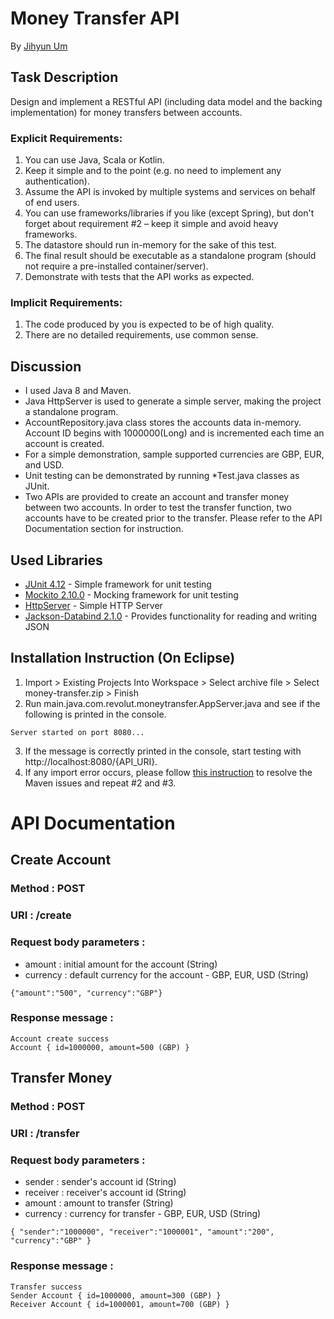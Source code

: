 # Money Transfer API
By [Jihyun Um](ashleyum20@gmail.com)


## Task Description
Design and implement a RESTful API (including data model and the backing implementation) for money transfers between accounts.

### Explicit Requirements:
1. You can use Java, Scala or Kotlin.
2. Keep it simple and to the point (e.g. no need to implement any authentication).
3. Assume the API is invoked by multiple systems and services on behalf of end users.
4. You can use frameworks/libraries if you like (except Spring), but don't forget about
requirement #2 – keep it simple and avoid heavy frameworks.
5. The datastore should run in-memory for the sake of this test.
6. The final result should be executable as a standalone program (should not require
a pre-installed container/server).
7. Demonstrate with tests that the API works as expected.

### Implicit Requirements:
1. The code produced by you is expected to be of high quality.
2. There are no detailed requirements, use common sense.


## Discussion
- I used Java 8 and Maven.
- Java HttpServer is used to generate a simple server, making the project a standalone program.
- AccountRepository.java class stores the accounts data in-memory. Account ID begins with 1000000(Long) and is incremented each time an account is created.
- For a simple demonstration, sample supported currencies are GBP, EUR, and USD.
- Unit testing can be demonstrated by running *Test.java classes as JUnit.
- Two APIs are provided to create an account and transfer money between two accounts. In order to test the transfer function, two accounts have to be created prior to the transfer. Please refer to the API Documentation section for instruction.


## Used Libraries
- [JUnit 4.12](https://junit.org/junit4/) - Simple framework for unit testing
- [Mockito 2.10.0](https://static.javadoc.io/org.mockito/mockito-core/2.10.0/org/mockito/Mockito.html) - Mocking framework for unit testing
- [HttpServer](https://docs.oracle.com/javase/8/docs/jre/api/net/httpserver/spec/com/sun/net/httpserver/HttpServer.html) - Simple HTTP Server
- [Jackson-Databind 2.1.0](http://fasterxml.github.io/jackson-databind/javadoc/2.1.0/) - Provides functionality for reading and writing JSON


## Installation Instruction (On Eclipse)
1. Import > Existing Projects Into Workspace > Select archive file > Select money-transfer.zip > Finish 
2. Run main.java.com.revolut.moneytransfer.AppServer.java and see if the following is printed in the console.
```
Server started on port 8080...
```
3. If the message is correctly printed in the console, start testing with http://localhost:8080/{API_URI}.
4. If any import error occurs, please follow [this instruction](https://crunchify.com/mavenmvn-clean-install-update-project-and-project-clean-options-in-eclipse-ide-to-fix-any-dependency-issue/) to resolve the Maven issues and repeat #2 and #3.


# API Documentation

## Create Account

### Method : POST
### URI : /create
### Request body parameters :
  - amount : initial amount for the account (String)
  - currency : default currency for the account - GBP, EUR, USD (String)
```
{"amount":"500", "currency":"GBP"}
```
### Response message :
```
Account create success
Account { id=1000000, amount=500 (GBP) }
```

## Transfer Money

### Method : POST
### URI : /transfer
### Request body parameters :
  - sender : sender's account id (String)
  - receiver : receiver's account id (String)
  - amount : amount to transfer (String)
  - currency : currency for transfer - GBP, EUR, USD (String)
```
{ "sender":"1000000", "receiver":"1000001", "amount":"200", "currency":"GBP" }
```
### Response message :
```
Transfer success
Sender Account { id=1000000, amount=300 (GBP) }
Receiver Account { id=1000001, amount=700 (GBP) }
```
